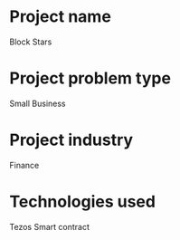 # Project name
Block Stars

# Project problem type
Small Business

# Project industry
Finance

# Technologies used
Tezos Smart contract
